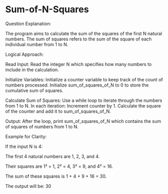 # Sum-of-N-Squares

Question Explanation:

The program aims to calculate the sum of the squares of the first N natural numbers. The sum of squares refers to the sum of the square of each individual number from 1 to N.

Logical Approach:

Read Input:
Read the integer N which specifies how many numbers to include in the calculation.

Initialize Variables:
Initialize a counter variable to keep track of the count of numbers processed.
Initialize sum_of_squares_of_N to 0 to store the cumulative sum of squares.

Calculate Sum of Squares:
Use a while loop to iterate through the numbers from 1 to N.
In each iteration:
Increment counter by 1.
Calculate the square of the counter and add it to sum_of_squares_of_N.

Output:
After the loop, print sum_of_squares_of_N which contains the sum of squares of numbers from 1 to N.

Example for Clarity:

If the input N is 4:

The first 4 natural numbers are 1, 2, 3, and 4.

Their squares are 1² = 1, 2² = 4, 3² = 9, and 4² = 16.

The sum of these squares is 1 + 4 + 9 + 16 = 30.

The output will be: 30

